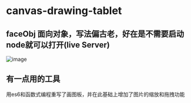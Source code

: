 ﻿<!--
 * @Author: yueshengqi
 * @Date: 2025-02-15 11:38:43
 * @LastEditors: Do not edit
 * @LastEditTime: 2025-02-15 21:16:39
 * @Description: 
 * @FilePath: \CanvasDrawBoard\canvas画图板\README.md
-->
# canvas-drawing-tablet
## faceObj 面向对象，写法偏古老，好在是不需要启动node就可以打开(live Server)
 ![image](https://github.com/user-attachments/assets/ed9befe5-6378-4bd5-9859-6526832785f2)

## 有一点用的工具
用es6和函数式编程重写了画图板，并在此基础上增加了图片的缩放和拖拽功能

